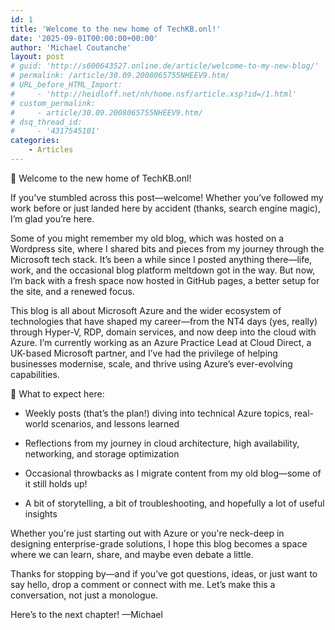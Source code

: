 ```yaml
---
id: 1
title: 'Welcome to the new home of TechKB.onl!'
date: '2025-09-01T00:00:00+00:00'
author: 'Michael Coutanche'
layout: post
# guid: 'http://s600643527.online.de/article/welcome-to-my-new-blog/'
# permalink: /article/30.09.2008065755NHEEV9.htm/
# URL_before_HTML_Import:
#     - 'http://heidloff.net/nh/home.nsf/article.xsp?id=/1.html'
# custom_permalink:
#     - article/30.09.2008065755NHEEV9.htm/
# dsq_thread_id:
#     - '4317545101'
categories:
    - Articles
---
```


🚀 Welcome to the new home of TechKB.onl!

If you've stumbled across this post—welcome! Whether you’ve followed my work before or just landed here by accident (thanks, search engine magic), I’m glad you’re here.

Some of you might remember my old blog, which was hosted on a Wordpress site, where I shared bits and pieces from my journey through the Microsoft tech stack. It’s been a while since I posted anything there—life, work, and the occasional blog platform meltdown got in the way. But now, I’m back with a fresh space now hosted in GitHub pages, a better setup for the site, and a renewed focus.

This blog is all about Microsoft Azure and the wider ecosystem of technologies that have shaped my career—from the NT4 days (yes, really) through Hyper-V, RDP, domain services, and now deep into the cloud with Azure. I’m currently working as an Azure Practice Lead at Cloud Direct, a UK-based Microsoft partner, and I’ve had the privilege of helping businesses modernise, scale, and thrive using Azure’s ever-evolving capabilities.

🧠 What to expect here:

* Weekly posts (that’s the plan!) diving into technical Azure topics, real-world scenarios, and lessons learned

* Reflections from my journey in cloud architecture, high availability, networking, and storage optimization

* Occasional throwbacks as I migrate content from my old blog—some of it still holds up!

* A bit of storytelling, a bit of troubleshooting, and hopefully a lot of useful insights

Whether you're just starting out with Azure or you're neck-deep in designing enterprise-grade solutions, I hope this blog becomes a space where we can learn, share, and maybe even debate a little.

Thanks for stopping by—and if you’ve got questions, ideas, or just want to say hello, drop a comment or connect with me. Let’s make this a conversation, not just a monologue.

Here’s to the next chapter! —Michael